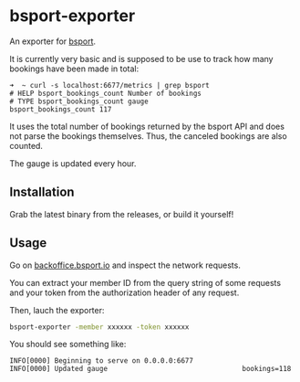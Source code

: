 # bsport-exporter

An exporter for [bsport](bsport.io).

It is currently very basic and is supposed to be use to track how many bookings have been made in total:

```
➜  ~ curl -s localhost:6677/metrics | grep bsport
# HELP bsport_bookings_count Number of bookings
# TYPE bsport_bookings_count gauge
bsport_bookings_count 117
```

It uses the total number of bookings returned by the bsport API and does not parse the bookings themselves. Thus, the canceled bookings are also counted.

The gauge is updated every hour.

## Installation

Grab the latest binary from the releases, or build it yourself!

## Usage

Go on [backoffice.bsport.io](https://backoffice.bsport.io/) and inspect the network requests.

You can extract your member ID from the query string of some requests and your token from the authorization header of any request.

Then, lauch the exporter:

```sh
bsport-exporter -member xxxxxx -token xxxxxx
```

You should see something like:

```
INFO[0000] Beginning to serve on 0.0.0.0:6677
INFO[0000] Updated gauge                                 bookings=118
```
